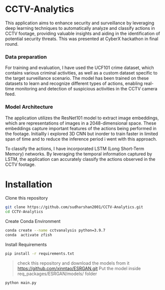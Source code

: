 # CCTV-Analytics

This application aims to enhance security and surveillance by leveraging deep learning techniques to automatically analyze and classify actions in CCTV footage, providing valuable insights and aiding in the identification of potential security threats.  This was presented at CyberX hackathon in final round.

### Data preparation
For training and evaluation, I have used the UCF101 crime dataset, which contains various criminal activities, as well as a custom dataset specific to the target surveillance scenario. The model has been trained on these datasets to learn and recognize different types of actions, enabling real-time monitoring and detection of suspicious activities in the CCTV camera feed.

### Model Architecture
The application utilizes the ResNet101 model to extract image embeddings, which are representations of images in a 2048-dimensional space. These embeddings capture important features of the actions being performed in the footage. Initiallly i explored 3D CNN but inorder to train faster in limited span of time and to reduce the inference period i went with this approach.

To classify the actions, I have incorporated LSTM (Long Short-Term Memory) networks. By leveraging the temporal information captured by LSTM, the application can accurately classify the actions observed in the CCTV footage.

# Installation

Clone this repository

```sh
git clone https://github.com/sudharshan2001/CCTV-Analytics.git
cd CCTV-Analytics
```

Create Conda Environment

```sh
conda create --name cctvanalysis python=3.9.7
conda  activate zfish
```

Install Requirements

```sh
pip install -r requirements.txt
```

>check this repository and download the models from it https://github.com/xinntao/ESRGAN.git
>Put the model inside req_packages/ESRGAN/models/ folder


```sh
python main.py
```
